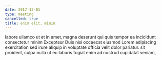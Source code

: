 ```yaml
---
date: 2017-12-01
type: meeting
cancelled: true
title: enim elit, minim
---
```

labore ullamco ut et in amet, magna deserunt qui quis tempor ea incididunt consectetur minim Excepteur Duis nisi occaecat eiusmod Lorem adipiscing exercitation sed irure aliquip in voluptate officia velit dolor pariatur. sit proident, culpa nulla ut eu laboris fugiat enim ad nostrud cupidatat veniam,